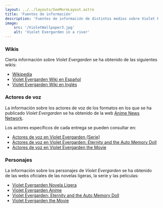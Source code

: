 ```yaml
---
layout: ../../layouts/SeeMoreLayout.astro
title: 'Fuentes de información'
description: 'Fuentes de información de distintos medios sobre Violet Evergarden'
image:
    src: '/VioletWallpaper3.jpg'
    alt: 'Violet Evergarden in a river'
---
```


### Wikis
Cierta información sobre _Violet Evergarden_ se ha obtenido de las siguientes wikis:
- [Wikipedia](https://es.wikipedia.org/wiki/Violet_Evergarden "Wikipedia")
- [Violet Evergarden Wiki en Español](https://violetevergarden.fandom.com/es/wiki/ "Violet Evergarden Wiki")
- [Violet Evergarden Wiki en Inglés](https://violet-evergarden.fandom.com/wiki/Violet_Evergarden_Wikia "Violet Evergarden Wiki")

### Actores de voz
La información sobre los actores de voz de los formatos en los que se ha publicado _Violet Evergarden_ se ha obtenido de la web [Anime News Network](https://www.animenewsnetwork.com/ "Anime News Network").

Los actores específicos de cada entrega se pueden consultar en:
- [Actores de voz en Violet Evergarden (Serie)](https://www.behindthevoiceactors.com/tv-shows/Violet-Evergarden/ "Violet Evergarden 2018")
- [Actores de voz en Violet Evergarden: Eternity and the Auto Memory Doll](https://www.behindthevoiceactors.com/movies/Violet-Evergarden-Eternity-and-the-Auto-Memory-Doll/ "Violet Evergarden: Eternity and the Auto Memory Doll 2019")
- [Actores de voz en Violet Evergarden the Movie](https://www.behindthevoiceactors.com/movies/Violet-Evergarden-the-Movie/ "Violet Evergarden the Movie 2020")

### Personajes 
La información sobre los personajes de _Violet Evergarden_ se ha obtenido de las webs oficiales de las novelas ligeras, la serie y las películas:
- [Violet Evergarden Novela Ligera](https://www.kyotoanimation.co.jp/books/violet/character/ "Violet Evergarden Novela Ligera")
- [Violet Evergarden Anime](https://tv.violet-evergarden.jp/character/ "Violet Evergarden Anime")
- [Violet Evergarden: Eternity and the Auto Memory Doll](https://violet-evergarden.jp/sidestory/#character "Violet Evergarden: Eternity and the Auto Memory Doll")
- [Violet Evergarden the Movie](https://violet-evergarden.jp/character/ "Violet Evergarden the Movie")
